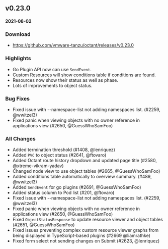 ## v0.23.0

#### 2021-08-02

### Download

- https://github.com/vmware-tanzu/octant/releases/v0.23.0

### Highlights

- Go Plugin API now can use `SendEvent`.
- Custom Resources will show conditions table if conditions are found.
- Resources now show their status as well as phase.
- Lots of improvements to object status.

### Bug Fixes

- Fixed issue with --namespace-list not adding namespaces list. (#2259, @wwitzel3)
- Fixed panic when viewing objects with no owner reference in applications view (#2650, @GuessWhoSamFoo)

### All Changes

- Added termination threshold (#1408, @lenriquez)
- Added `PVC` to object status (#2641, @ftovaro)
- Added Octant route history dropdown and updated page title (#2580, @xtreme-vikram-yadav)
- Changed node view to use object tables (#2665, @GuessWhoSamFoo)
- Added conditions table automatically to overview summary. (#489, @wwitzel3)
- Added `SendEvent` for go plugins (#2691, @GuessWhoSamFoo)
- Added status column to Pod list (#201, @ftovaro)
- Fixed issue with --namespace-list not adding namespaces list. (#2259, @wwitzel3)
- Fixed panic when viewing objects with no owner reference in applications view (#2650, @GuessWhoSamFoo)
- Fixed `ObjectStatusResponse` to update resource viewer and object tables (#2651, @GuessWhoSamFoo)
- Fixed issues preventing complex custom resource viewer graphs from being displayed in TypeScript-based plugins (#2669 @liamrathke)
- Fixed form select not sending changes on Submit (#2623, @lenriquez)
